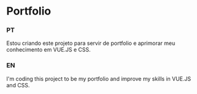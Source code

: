 # Portfolio

### PT

Estou criando este projeto para servir de portfolio e aprimorar meu conhecimento em VUE.JS e CSS.

### EN

I'm coding this project to be my portfolio and improve my skills in VUE.JS and CSS.